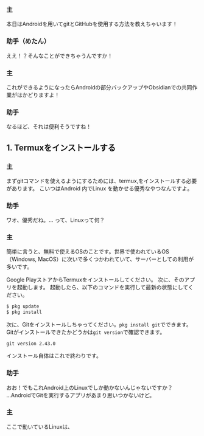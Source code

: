 
### 主
本日はAndroidを用いてgitとGitHubを使用する方法を教えちゃいます！
### 助手（めたん）
ええ！？そんなことができちゃうんですか！
### 主
これができるようになったらAndroidの部分バックアップやObsidianでの共同作業がはかどりますよ！
### 助手
なるほど、それは便利そうですね！

## 1. Termuxをインストールする
### 主
まずgitコマンドを使えるようにするためには、termux,をインストールする必要があります。
こいつはAndroid 内でLinux を動かせる優秀なやつなんですよ。
### 助手
ワオ、優秀だね。... って、Linuxって何？
### 主
簡単に言うと、無料で使えるOSのことです。世界で使われているOS（Windows, MacOS）に次いで多くつかわれていて、サーバーとしての利用が多いです。

Google PlayストアからTermuxをインストールしてください。
次に、そのアプリを起動します。
起動したら、以下のコマンドを実行して最新の状態にしてください。
```bash
$ pkg update
$ pkg install
```
次に、Gitをインストールしちゃってください。`pkg install git`でできます。
Gitがインストールできたかどうかは`git version`で確認できます。
```
git version 2.43.0
```
インストール自体はこれで終わりです。
### 助手
おお！でもこれAndroid上のLinuxでしか動かないんじゃないですか？
...AndroidでGitを実行するアプリがあまり思いつかないけど。
### 主
ここで動いているLinuxは、